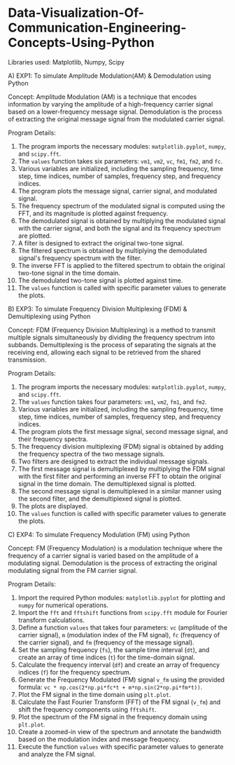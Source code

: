 # Data-Visualization-Of-Communication-Engineering-Concepts-Using-Python

Libraries used: Matplotlib, Numpy, Scipy

A) EXP1: To simulate Amplitude Modulation(AM) & Demodulation using Python

Concept: 
Amplitude Modulation (AM) is a technique that encodes information by varying the amplitude of a high-frequency carrier signal based on a lower-frequency message signal. Demodulation is the process of extracting the original message signal from the modulated carrier signal.

Program Details: 
1. The program imports the necessary modules: `matplotlib.pyplot`, `numpy`, and `scipy.fft`.
2. The `values` function takes six parameters: `vm1`, `vm2`, `vc`, `fm1`, `fm2`, and `fc`.
3. Various variables are initialized, including the sampling frequency, time step, time indices, number of samples, frequency step, and frequency indices.
4. The program plots the message signal, carrier signal, and modulated signal.
5. The frequency spectrum of the modulated signal is computed using the FFT, and its magnitude is plotted against frequency.
6. The demodulated signal is obtained by multiplying the modulated signal with the carrier signal, and both the signal and its frequency spectrum are plotted.
7. A filter is designed to extract the original two-tone signal.
8. The filtered spectrum is obtained by multiplying the demodulated signal's frequency spectrum with the filter.
9. The inverse FFT is applied to the filtered spectrum to obtain the original two-tone signal in the time domain.
10. The demodulated two-tone signal is plotted against time.
11. The `values` function is called with specific parameter values to generate the plots.


B) EXP3: To simulate Frequency Division Multiplexing (FDM) & Demultiplexing using Python

Concept:
FDM (Frequency Division Multiplexing) is a method to transmit multiple signals simultaneously by dividing the frequency spectrum into subbands. Demultiplexing is the process of separating the signals at the receiving end, allowing each signal to be retrieved from the shared transmission.

Program Details:
1. The program imports the necessary modules: `matplotlib.pyplot`, `numpy`, and `scipy.fft`.
2. The `values` function takes four parameters: `vm1`, `vm2`, `fm1`, and `fm2`.
3. Various variables are initialized, including the sampling frequency, time step, time indices, number of samples, frequency step, and frequency indices.
4. The program plots the first message signal, second message signal, and their frequency spectra.
5. The frequency division multiplexing (FDM) signal is obtained by adding the frequency spectra of the two message signals.
6. Two filters are designed to extract the individual message signals.
7. The first message signal is demultiplexed by multiplying the FDM signal with the first filter and performing an inverse FFT to obtain the original signal in the time domain. The demultiplexed signal is plotted.
8. The second message signal is demultiplexed in a similar manner using the second filter, and the demultiplexed signal is plotted.
9. The plots are displayed.
10. The `values` function is called with specific parameter values to generate the plots.



C) EXP4: To simulate Frequency Modulation (FM) using Python

Concept:
FM (Frequency Modulation) is a modulation technique where the frequency of a carrier signal is varied based on the amplitude of a modulating signal. Demodulation is the process of extracting the original modulating signal from the FM carrier signal.

Program Details:
1. Import the required Python modules: `matplotlib.pyplot` for plotting and `numpy` for numerical operations.
2. Import the `fft` and `fftshift` functions from `scipy.fft` module for Fourier transform calculations.
3. Define a function `values` that takes four parameters: `vc` (amplitude of the carrier signal), `m` (modulation index of the FM signal), `fc` (frequency of the carrier signal), and `fm` (frequency of the message signal).
4. Set the sampling frequency (`fs`), the sample time interval (`dt`), and create an array of time indices (`t`) for the time-domain signal.
5. Calculate the frequency interval (`df`) and create an array of frequency indices (`f`) for the frequency spectrum.
6. Generate the Frequency Modulated (FM) signal `v_fm` using the provided formula: `vc * np.cos(2*np.pi*fc*t + m*np.sin(2*np.pi*fm*t))`.
7. Plot the FM signal in the time domain using `plt.plot`.
8. Calculate the Fast Fourier Transform (FFT) of the FM signal (`v_fm`) and shift the frequency components using `fftshift`.
9. Plot the spectrum of the FM signal in the frequency domain using `plt.plot`.
10. Create a zoomed-in view of the spectrum and annotate the bandwidth based on the modulation index and message frequency.
11. Execute the function `values` with specific parameter values to generate and analyze the FM signal.



